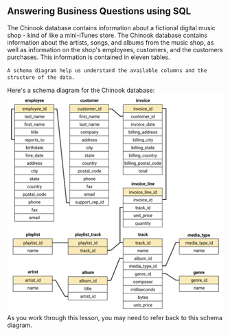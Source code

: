 ## Answering Business Questions using SQL

The Chinook database contains information about a fictional digital music shop - kind of like a mini-iTunes store.
The Chinook database contains information about the artists, songs, and albums from the music shop, as well as information on the shop's employees, customers, and the customers purchases. This information is contained in eleven tables.

    A schema diagram help us understand the available columns and the structure of the data.
Here's a schema diagram for the Chinook database:
![Chinook-schema](https://github.com/sufyandroid/Answering-business-questions-using-SQL/blob/main/Chinook-frame.png)
As you work through this lesson, you may need to refer back to this schema diagram.
